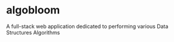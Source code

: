 # algobloom
A full-stack web application dedicated to performing various Data Structures Algorithms
